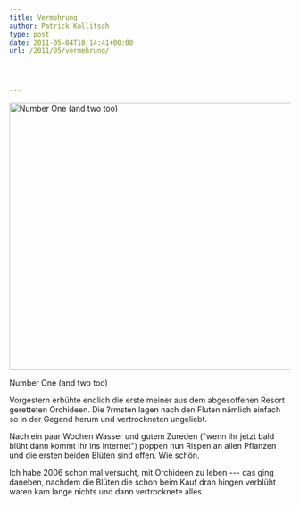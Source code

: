 ```yaml
---
title: Vermehrung
author: Patrick Kollitsch
type: post
date: 2011-05-04T18:14:41+00:00
url: /2011/05/vermehrung/




---
```

<div class="media image">
  <a href="http://www.flickr.com/photos/schreibblogade/5689867192/" title="Number One (and two too) by Patrick Kollitsch, on Flickr"><img src="//farm6.static.flickr.com/5067/5689867192_047b98117c_z.jpg" width="640" height="480" alt="Number One (and two too)" /></a></p> 
  
  <p>
    Number One (and two too)
  </p>
</div>

Vorgestern erbühte endlich die erste meiner aus dem abgesoffenen Resort geretteten Orchideen. Die ?rmsten lagen nach den Fluten nämlich einfach so in der Gegend herum und vertrockneten ungeliebt.

Nach ein paar Wochen Wasser und gutem Zureden ("wenn ihr jetzt bald blüht dann kommt ihr ins Internet") poppen nun Rispen an allen Pflanzen und die ersten beiden Blüten sind offen. Wie schön.

Ich habe 2006 schon mal versucht, mit Orchideen zu leben --- das ging daneben, nachdem die Blüten die schon beim Kauf dran hingen verblüht waren kam lange nichts und dann vertrocknete alles.